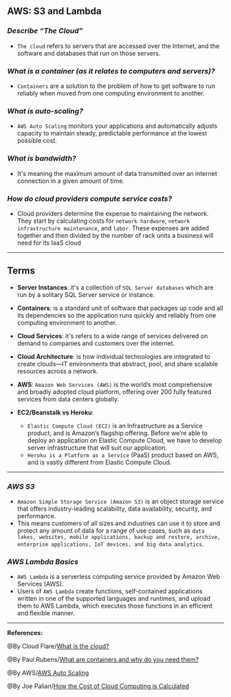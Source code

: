 ## **AWS: S3 and Lambda**

### ***Describe “The Cloud”***

- `The cloud` refers to servers that are accessed over the Internet, and the software and databases that run on those servers. 

### ***What is a container (as it relates to computers and servers)?***

- `Containers` are a solution to the problem of how to get software to run reliably when moved from one computing environment to another. 

### ***What is auto-scaling?*** 

- `AWS Auto Scaling` monitors your applications and automatically adjusts capacity to maintain steady, predictable performance at the lowest possible cost.

### ***What is bandwidth?*** 

- It's meaning the maximum amount of data transmitted over an internet connection in a given amount of time. 

### ***How do cloud providers compute service costs?***

- Cloud providers determine the expense to maintaining the network. They start by calculating costs for `network hardware`, `network infrastructure maintenance`, and `labor`. These expenses are added together and then divided by the number of rack units a business will need for its IaaS cloud
-----------------------------------------------


## **Terms**



- **Server Instances**: it's a collection of `SQL Server databases` which are run by a solitary SQL Server service or instance. 

- **Containers**: is a standard unit of software that packages up code and all its dependencies so the application runs quickly and reliably from one computing environment to another.

- **Cloud Services**: it's refers to a wide range of services delivered on demand to companies and customers over the internet. 

- **Cloud Architecture**:  is how individual technologies are integrated to create clouds—IT environments that abstract, pool, and share scalable resources across a network.

- **AWS**: `Amazon Web Services (AWS)` is the world’s most comprehensive and broadly adopted cloud platform, offering over 200 fully featured services from data centers globally. 

- **EC2/Beanstalk vs Heroku**:
  - `Elastic Compute Cloud (EC2)` is an Infrastructure as a Service product, and is Amazon’s flagship offering. Before we’re able to deploy an application on Elastic Compute Cloud, we have to develop server infrastructure that will suit our application.
   - `Heroku is a Platform as a Service` (PaaS) product based on AWS, and is vastly different from Elastic Compute Cloud. 


-----------------------------------------------

### ***AWS S3***

- `Amazon Simple Storage Service (Amazon S3)` is an object storage service that offers industry-leading scalability, data availability, security, and performance. 
- This means customers of all sizes and industries can use it to store and protect any amount of data for a range of use cases, such as `data lakes, websites, mobile applications, backup and restore, archive, enterprise applications, IoT devices, and big data analytics`.


### ***AWS Lambda Basics***

- `AWS Lambda` is a serverless computing service provided by Amazon Web Services (AWS). 
- Users of `AWS Lambda` create functions, self-contained applications written in one of the supported languages and runtimes, and upload them to AWS Lambda, which executes those functions in an efficient and flexible manner.

-------------------------------------------------------------



**References:**

@By Cloud Flare/[What is the cloud?](https://www.cloudflare.com/learning/cloud/what-is-the-cloud/) 

@By Paul Rubens/[What are containers and why do you need them?](https://www.cio.com/article/2924995/what-are-containers-and-why-do-you-need-them.html)

@By AWS/[AWS Auto Scaling](https://aws.amazon.com/autoscaling/)

@By Joe Palian/[How the Cost of Cloud Computing is Calculated](https://expedient.com/knowledgebase/blog/2015-05-01-how-the-cost-of-cloud-computing-is-calculated/)